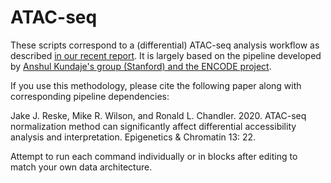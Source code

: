 # ATAC-seq

These scripts correspond to a (differential) ATAC-seq analysis workflow as described [in our recent report](https://epigeneticsandchromatin.biomedcentral.com/articles/10.1186/s13072-020-00342-y). It is largely based on the pipeline developed by [Anshul Kundaje's group (Stanford) and the ENCODE project](https://www.encodeproject.org/pipelines/ENCPL792NWO/).

If you use this methodology, please cite the following paper along with corresponding pipeline dependencies:

Jake J. Reske, Mike R. Wilson, and Ronald L. Chandler. 2020. ATAC-seq normalization method can significantly affect differential accessibility analysis and interpretation. Epigenetics & Chromatin 13: 22.

Attempt to run each command individually or in blocks after editing to match your own data architecture.
